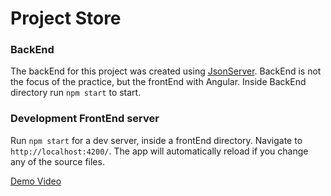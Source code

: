 # Project Store

### BackEnd

The backEnd for this project was created using [JsonServer](https://github.com/typicode/json-server#paginate). BackEnd is not the focus of the practice, but the frontEnd with Angular.
Inside BackEnd directory run `npm start` to start.

### Development FrontEnd server

Run `npm start` for a dev server, inside a frontEnd directory. Navigate to `http://localhost:4200/`. The app will automatically reload if you change any of the source files.

[Demo Video](https://user-images.githubusercontent.com/36566079/114076491-1b393500-987d-11eb-83a8-5b319c0e643a.mp4)
